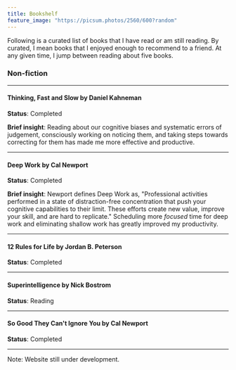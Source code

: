```yaml
---
title: Bookshelf
feature_image: "https://picsum.photos/2560/600?random"
---
```


Following is a curated list of books that I have read or am still reading. By
curated, I mean books that I enjoyed enough to recommend to a friend. At any
given time, I jump between reading about five books.


### Non-fiction

----------------

#### Thinking, Fast and Slow by Daniel Kahneman

**Status**: Completed

**Brief insight**: Reading about our cognitive biases and systematic errors of
  judgement, consciously working on noticing them, and taking steps towards
  correcting for them has made me more effective and productive.

----------------

#### Deep Work by Cal Newport

**Status**: Completed

**Brief insight**: Newport defines Deep Work as, "Professional activities
performed in a state of distraction-free concentration that push your cognitive
capabilities to their limit. These efforts create new value, improve your skill,
and are hard to replicate." Scheduling more *focused* time for deep work and
eliminating shallow work has greatly improved my productivity.

----------------

#### 12 Rules for Life by Jordan B. Peterson

**Status**: Completed

----------------

#### Superintelligence by Nick Bostrom

**Status**: Reading

----------------

#### So Good They Can't Ignore You by Cal Newport

**Status**: Completed

----------------


Note: Website still under development.